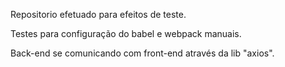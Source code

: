 Repositorio efetuado para efeitos de teste.

Testes para configuração do babel e webpack manuais.

Back-end se comunicando com front-end através da lib "axios".


